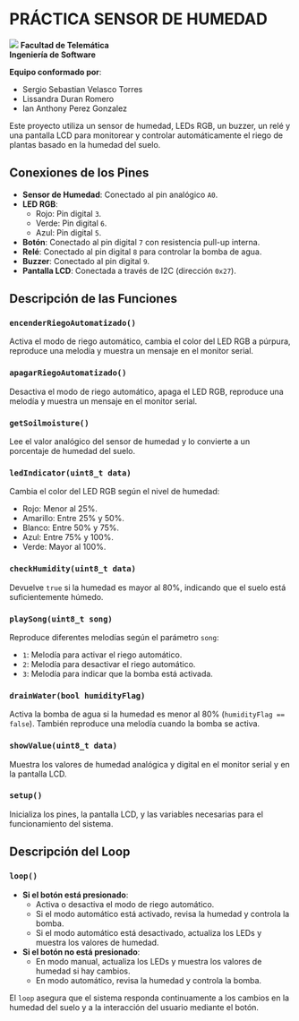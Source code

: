 # PRÁCTICA SENSOR DE HUMEDAD
**<img style="width:%" src="https://portal.ucol.mx/content/micrositios/188/image/Escudo2021/Dos_lineas_Izq/UdeC_2L%20izq_Blanco.png">**
**Facultad de Telemática**  
**Ingeniería de Software**  

**Equipo conformado por**:  
- Sergio Sebastian Velasco Torres  
- Lissandra Duran Romero  
- Ian Anthony Perez Gonzalez  

Este proyecto utiliza un sensor de humedad, LEDs RGB, un buzzer, un relé y una pantalla LCD para monitorear y controlar automáticamente el riego de plantas basado en la humedad del suelo.

## Conexiones de los Pines

- **Sensor de Humedad**: Conectado al pin analógico `A0`.
- **LED RGB**:
  - Rojo: Pin digital `3`.
  - Verde: Pin digital `6`.
  - Azul: Pin digital `5`.
- **Botón**: Conectado al pin digital `7` con resistencia pull-up interna.
- **Relé**: Conectado al pin digital `8` para controlar la bomba de agua.
- **Buzzer**: Conectado al pin digital `9`.
- **Pantalla LCD**: Conectada a través de I2C (dirección `0x27`).

## Descripción de las Funciones

### `encenderRiegoAutomatizado()`
Activa el modo de riego automático, cambia el color del LED RGB a púrpura, reproduce una melodía y muestra un mensaje en el monitor serial.

### `apagarRiegoAutomatizado()`
Desactiva el modo de riego automático, apaga el LED RGB, reproduce una melodía y muestra un mensaje en el monitor serial.

### `getSoilmoisture()`
Lee el valor analógico del sensor de humedad y lo convierte a un porcentaje de humedad del suelo.

### `ledIndicator(uint8_t data)`
Cambia el color del LED RGB según el nivel de humedad:
- Rojo: Menor al 25%.
- Amarillo: Entre 25% y 50%.
- Blanco: Entre 50% y 75%.
- Azul: Entre 75% y 100%.
- Verde: Mayor al 100%.

### `checkHumidity(uint8_t data)`
Devuelve `true` si la humedad es mayor al 80%, indicando que el suelo está suficientemente húmedo.

### `playSong(uint8_t song)`
Reproduce diferentes melodías según el parámetro `song`:
- `1`: Melodía para activar el riego automático.
- `2`: Melodía para desactivar el riego automático.
- `3`: Melodía para indicar que la bomba está activada.

### `drainWater(bool humidityFlag)`
Activa la bomba de agua si la humedad es menor al 80% (`humidityFlag == false`). También reproduce una melodía cuando la bomba se activa.

### `showValue(uint8_t data)`
Muestra los valores de humedad analógica y digital en el monitor serial y en la pantalla LCD.

### `setup()`
Inicializa los pines, la pantalla LCD, y las variables necesarias para el funcionamiento del sistema.

## Descripción del Loop

### `loop()`
- **Si el botón está presionado**:
  - Activa o desactiva el modo de riego automático.
  - Si el modo automático está activado, revisa la humedad y controla la bomba.
  - Si el modo automático está desactivado, actualiza los LEDs y muestra los valores de humedad.
- **Si el botón no está presionado**:
  - En modo manual, actualiza los LEDs y muestra los valores de humedad si hay cambios.
  - En modo automático, revisa la humedad y controla la bomba.

El `loop` asegura que el sistema responda continuamente a los cambios en la humedad del suelo y a la interacción del usuario mediante el botón.
